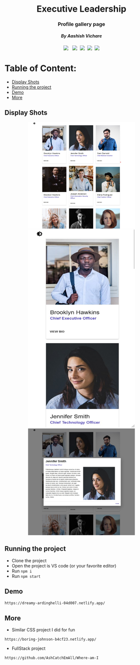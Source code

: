 
<div align="center"><h1>Executive Leadership</h1></div>
<div align="center"><h3>Profile gallery page</h3></div>
<div align="center"><h5>By Aashish Vichare</h5></div>




<pre><div align="center"><img style="margin-right: 5px;" src="https://img.shields.io/badge/React-17.0.2-blue"/> <img src="https://img.shields.io/badge/%20%20Uptime-99%25-orange"/> <img src="https://img.shields.io/badge/%20%20build-passing-green"/> <img src="https://img.shields.io/badge/%20%20contributers-1-informational"/> <img src="https://img.shields.io/badge/maintainability-A-yellow"/></pre>



# Table of Content:

- [Display Shots](#display-shots)
- [Running the project](#running-the-project)
- [Demo](#demo)
- [More](#more)



## Display Shots

<pre><div align="center"><img src ="s1.jpg" margin-left="10px" width="350" height="350"></br><img src ="s2.jpg"  margin-left="10px" width="350" height="650"></br><img src ="s3.jpg" width="350" height="350"></div></pre>



## Running the project
- Clone the project
- Open the project is VS code (or your favorite editor)
- Run `npm i`
- Run `npm start`




## Demo
```
https://dreamy-ardinghelli-04d007.netlify.app/
```

## More
- Similar CSS project I did for fun
```
https://boring-johnson-b4cf23.netlify.app/
```

- FullStack project
```
https://github.com/AshCatchEmAll/Where-am-I
```
